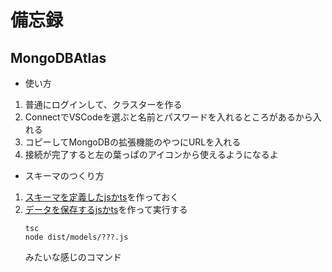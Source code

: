# 備忘録

## MongoDBAtlas
- 使い方
1. 普通にログインして、クラスターを作る
1. ConnectでVSCodeを選ぶと名前とパスワードを入れるところがあるから入れる
1. コピーしてMongoDBの拡張機能のやつにURLを入れる
1. 接続が完了すると左の葉っぱのアイコンから使えるようになるよ

- スキーマのつくり方
1. [スキーマを定義したjsかts](/src/models/question.ts)を作っておく
1. [データを保存するjsかts](/src/models/makeModels.ts)を作って実行する
    ```
    tsc
    node dist/models/???.js
    ```
    みたいな感じのコマンド